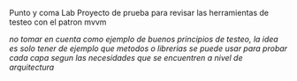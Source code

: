 Punto y coma Lab
Proyecto de prueba para revisar las herramientas de testeo con el patron mvvm

*no tomar en cuenta como ejemplo de buenos principios de testeo, la idea es solo tener de ejemplo que metodos o librerias se puede usar para probar cada capa segun las necesidades que se encuentren a nivel de arquitectura*